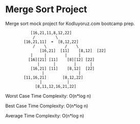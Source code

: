 # Merge Sort Project
Merge sort mock project for Kodluyoruz.com bootcamp prep.
```		
 		   [16,21,11,8,12,22]
			/         \
		[16,21,11]  ⬌  [8,12,22]
		    /    \        /    \
               [16,21]  [11]    [8,12]  [22]
		   |     |        |     |
	      [16][21] [11]    [8][12] [22]
	          |      |        |      |
	       [16,21] [11]    [8,12]  [22]
	            |               |
		[11,16,21]       [8,12,22]
		       |           |
		     [8,11,12,16,21,22]
```

Worst Case Time Complexity: O(n*log n)

Best Case Time Complexity: O(n*log n)

Average Time Complexity: O(n*log n)
